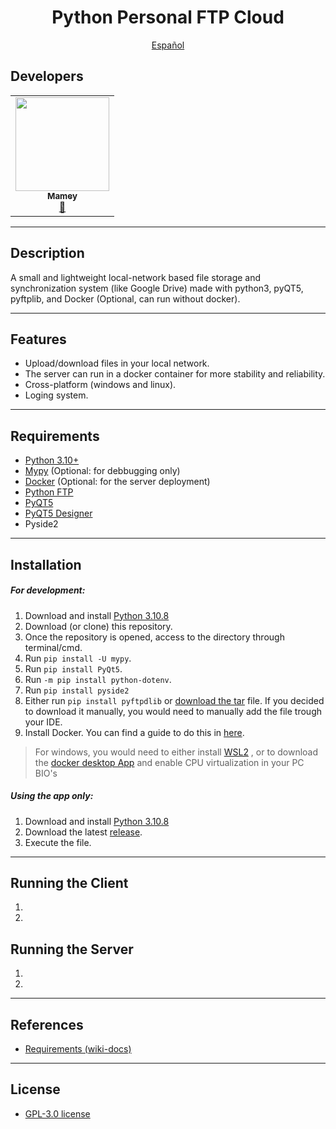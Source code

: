 <p align="center">
    <h1 align="center"/> Python Personal FTP Cloud </h1>
</p>

<p align="center">
    <a href="/docs/readme_es.md"> Español </a>
</p>


## Developers
<table align="center">
<tbody>
<tr>
<td align="center"><a href="https://github.com/ImMamey" rel="nofollow"><img src="https://avatars.githubusercontent.com/u/32584037?v=4" width="150px;" alt="" style="max-width:100%;"><br><sub><b>Mamey</b></sub></a><br><a href="https://github.com/ImMamey/python-personal-cloud-ftp/commits?author=ImMamey" title="Commits"><g-emoji class="g-emoji" alias="book" fallback-src="https://github.githubassets.com/images/icons/emoji/unicode/1f4d6.png">📖</g-emoji></a></td>
</tr>
</tbody>
</table>

---


## Description
 A small and lightweight local-network based file storage and synchronization system (like Google Drive) made with python3, pyQT5, pyftplib, and Docker (Optional, can run without docker).


---
## Features
* Upload/download files in your local network.
* The server can run in a docker container for more stability and reliability.
* Cross-platform (windows and linux).
* Loging system.
---


## Requirements
* [Python 3.10+](https://www.python.org/downloads/)
* [Mypy](http://mypy-lang.org/) (Optional: for debbugging only)
* [Docker](https://www.docker.com/) (Optional: for the server deployment)
* [Python FTP](https://github.com/giampaolo/pyftpdlib)
* [PyQT5](https://pypi.org/project/PyQt5/)
* [PyQT5 Designer](https://build-system.fman.io/qt-designer-download)
* Pyside2
---
## Installation
##### For development:
1. Download and install [Python 3.10.8](https://www.python.org/downloads/)
2. Download (or clone) this repository.
3. Once the repository is opened, access to the directory through terminal/cmd.
4. Run `pip install -U mypy`.
5. Run `pip install PyQt5`.
6. Run `-m pip install python-dotenv`.
7. Run `pip install pyside2`
8. Either run `pip install pyftpdlib` or [download the tar](https://pypi.org/project/pyftpdlib/#files) file. If you decided to download it manually, you would need to manually add the file trough your IDE.
9. Install Docker. You can find a guide to do this in [here](https://docs.docker.com/engine/install/ubuntu/). 
>    For windows, you would need to either install [WSL2](https://learn.microsoft.com/en-us/windows/wsl/install) , or to download the [docker desktop App](https://www.docker.com/products/docker-desktop/) and enable CPU virtualization in your PC BIO's
##### Using the app only:
1. Download and install [Python 3.10.8](https://www.python.org/downloads/)
2. Download the latest [release](https://github.com/ImMamey/python-personal-cloud-ftp/releases).
3. Execute the file.


---




## Running the Client
1. 
2. 

## Running the Server
1.
2.

---


## References
* [Requirements (wiki-docs)]()

---
## License
* [GPL-3.0 license](https://github.com/ImMamey/python-personal-cloud-ftp/blob/master/LICENSE.md)


